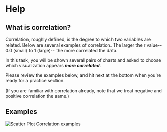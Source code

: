 # Help

## What is correlation?
Correlation, roughly defined, is the degree to which two variables are related.
Below are several examples of correlation. The larger the r value-- 0.0 (small) to 1 (large)-- the more correlated the data. 

In this task, you will be shown several pairs of charts and asked to choose which visualization appears ***more correlated***.

Please review the examples below, and hit next at the bottom when you're ready for a practice section.

(If you are familiar with correlation already, note that we treat negative and positive correlation the same.)

## Examples
![Scatter Plot Correlation examples](./assets/ScatterPlotCorrelations.png)
